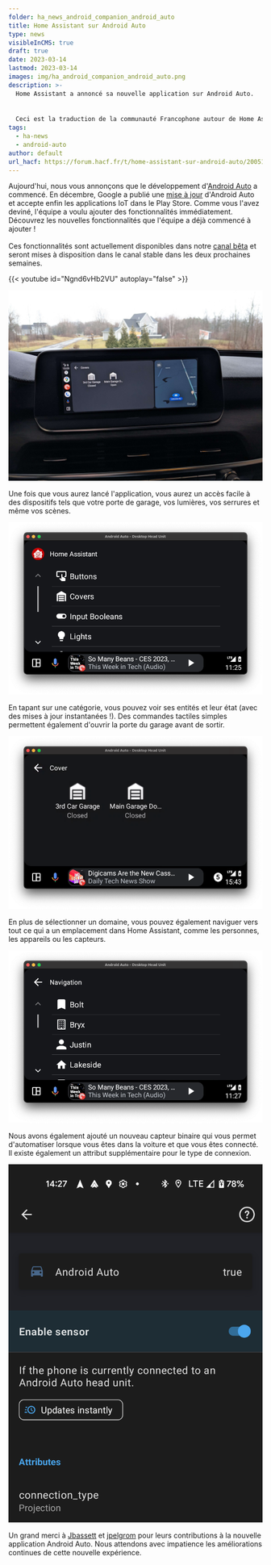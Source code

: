 ```yaml
---
folder: ha_news_android_companion_android_auto
title: Home Assistant sur Android Auto
type: news
visibleInCMS: true
draft: true
date: 2023-03-14
lastmod: 2023-03-14
images: img/ha_android_companion_android_auto.png
description: >-
  Home Assistant a annoncé sa nouvelle application sur Android Auto.


  Ceci est la traduction de la communauté Francophone autour de Home Assistant (HACF) de cette annonce.
tags:
  - ha-news
  - android-auto
author: default
url_hacf: https://forum.hacf.fr/t/home-assistant-sur-android-auto/20051
---
```

Aujourd'hui, nous vous annonçons que le développement d'[Android Auto](https://www.android.com/auto) a commencé. En décembre, Google a publié une [mise à jour](https://developer.android.com/docs/quality-guidelines/car-app-quality?category=iot#dec-22) d'Android Auto et accepte enfin les applications IoT dans le Play Store. Comme vous l'avez deviné, l'équipe a voulu ajouter des fonctionnalités immédiatement. Découvrez les nouvelles fonctionnalités que l'équipe a déjà commencé à ajouter !\
\
Ces fonctionnalités sont actuellement disponibles dans notre [canal bêta](https://play.google.com/apps/testing/io.homeassistant.companion.android) et seront mises à disposition dans le canal stable dans les deux prochaines semaines.

{{< youtube id="Ngnd6vHb2VU" autoplay="false" >}}



![android_auto_garage](img/android_auto_garage.jpg "Etat de la porte de garage")

Une fois que vous aurez lancé l'application, vous aurez un accès facile à des dispositifs tels que votre porte de garage, vos lumières, vos serrures et même vos scènes.

![android_auto_domains](img/android_auto_domains.png "Les domaines présent dans Home Assistant sur Android Auto")

En tapant sur une catégorie, vous pouvez voir ses entités et leur état (avec des mises à jour instantanées !). Des commandes tactiles simples permettent également d'ouvrir la porte du garage avant de sortir.

![android_auto_entity_control](img/android_auto_entity_control.png "Contrôle des entités")

En plus de sélectionner un domaine, vous pouvez également naviguer vers tout ce qui a un emplacement dans Home Assistant, comme les personnes, les appareils ou les capteurs.

![android_auto_navigation](img/android_auto_navigation.png "Naviguer vers des personnes ou des zones")

Nous avons également ajouté un nouveau capteur binaire qui vous permet d'automatiser lorsque vous êtes dans la voiture et que vous êtes connecté. Il existe également un attribut supplémentaire pour le type de connexion.

![android_auto_sensor](img/android_auto_sensor.png "Les sensors disponnible sur Android Auto")

Un grand merci à [Jbassett](https://github.com/JBassett) et [jpelgrom](https://github.com/jpelgrom) pour leurs contributions à la nouvelle application Android Auto. Nous attendons avec impatience les améliorations continues de cette nouvelle expérience.